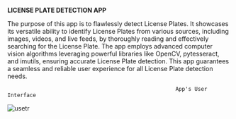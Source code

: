 **LICENSE PLATE DETECTION APP**

The purpose of this app is to flawlessly detect License Plates. It showcases its versatile ability to identify License Plates from various sources, including images, videos, and live feeds, by thoroughly reading and effectively searching for the License Plate. The app employs advanced computer vision algorithms leveraging powerful libraries like OpenCV, pytesseract, and imutils, ensuring accurate License Plate detection. This app guarantees a seamless and reliable user experience for all License Plate detection needs.

                                                         App's User Interface
![usetr](https://github.com/abelv27/License-Plate-Detection-App/assets/140266952/78fe4a80-73ee-4f5d-b408-bd63ea42e89f)


